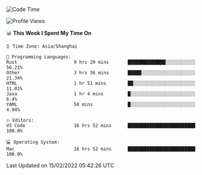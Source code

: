 <!--START_SECTION:waka-->
![Code Time](http://img.shields.io/badge/Code%20Time-991%20hrs%2012%20mins-blue)

![Profile Views](http://img.shields.io/badge/Profile%20Views-32-blue)

📊 **This Week I Spent My Time On** 

```text
⌚︎ Time Zone: Asia/Shanghai

💬 Programming Languages: 
Rust                     9 hrs 29 mins       ██████████████░░░░░░░░░░░   56.21% 
Other                    3 hrs 36 mins       █████░░░░░░░░░░░░░░░░░░░░   21.34% 
HTML                     1 hr 51 mins        ██░░░░░░░░░░░░░░░░░░░░░░░   11.01% 
Java                     1 hr 4 mins         █░░░░░░░░░░░░░░░░░░░░░░░░   6.4% 
YAML                     50 mins             █░░░░░░░░░░░░░░░░░░░░░░░░   4.94%

🔥 Editors: 
VS Code                  16 hrs 52 mins      █████████████████████████   100.0%

💻 Operating System: 
Mac                      16 hrs 52 mins      █████████████████████████   100.0%

```


 Last Updated on 15/02/2022 05:42:26 UTC
<!--END_SECTION:waka-->
